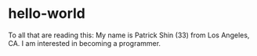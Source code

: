 # hello-world

To all that are reading this:
My name is Patrick Shin (33) from Los Angeles, CA. I am interested in becoming a programmer.
